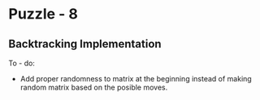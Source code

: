 # Puzzle - 8 
## Backtracking Implementation 

To - do: 
- Add proper randomness to matrix at the beginning instead of making random matrix based on the posible moves.
